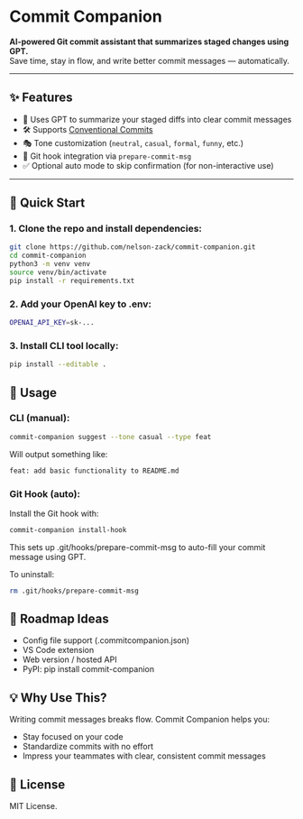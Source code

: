 # Commit Companion

**AI-powered Git commit assistant that summarizes staged changes using GPT.**  
Save time, stay in flow, and write better commit messages — automatically.

---

## ✨ Features

- 🧠 Uses GPT to summarize your staged diffs into clear commit messages
- 🛠️ Supports [Conventional Commits](https://www.conventionalcommits.org/en/v1.0.0/)
- 🎭 Tone customization (`neutral`, `casual`, `formal`, `funny`, etc.)
- 🧩 Git hook integration via `prepare-commit-msg`
- ✅ Optional auto mode to skip confirmation (for non-interactive use)

---

## 🚀 Quick Start

### 1. Clone the repo and install dependencies:

```bash
git clone https://github.com/nelson-zack/commit-companion.git
cd commit-companion
python3 -m venv venv
source venv/bin/activate
pip install -r requirements.txt
```

### 2. Add your OpenAI key to .env:
```bash 
OPENAI_API_KEY=sk-...
```

### 3. Install CLI tool locally:
```bash
pip install --editable .
```

## 🔧 Usage

### CLI (manual):
```bash
commit-companion suggest --tone casual --type feat
```
Will output something like:
```bash
feat: add basic functionality to README.md
```

### Git Hook (auto):
Install the Git hook with:
```bash
commit-companion install-hook
```
This sets up .git/hooks/prepare-commit-msg to auto-fill your commit message using GPT.

To uninstall:
```bash
rm .git/hooks/prepare-commit-msg
```

## 🧠 Roadmap Ideas
- Config file support (.commitcompanion.json)
- VS Code extension
- Web version / hosted API
- PyPI: pip install commit-companion

## 💡 Why Use This?
Writing commit messages breaks flow. Commit Companion helps you:
- Stay focused on your code
- Standardize commits with no effort
- Impress your teammates with clear, consistent commit messages

## 📄 License

MIT License.
